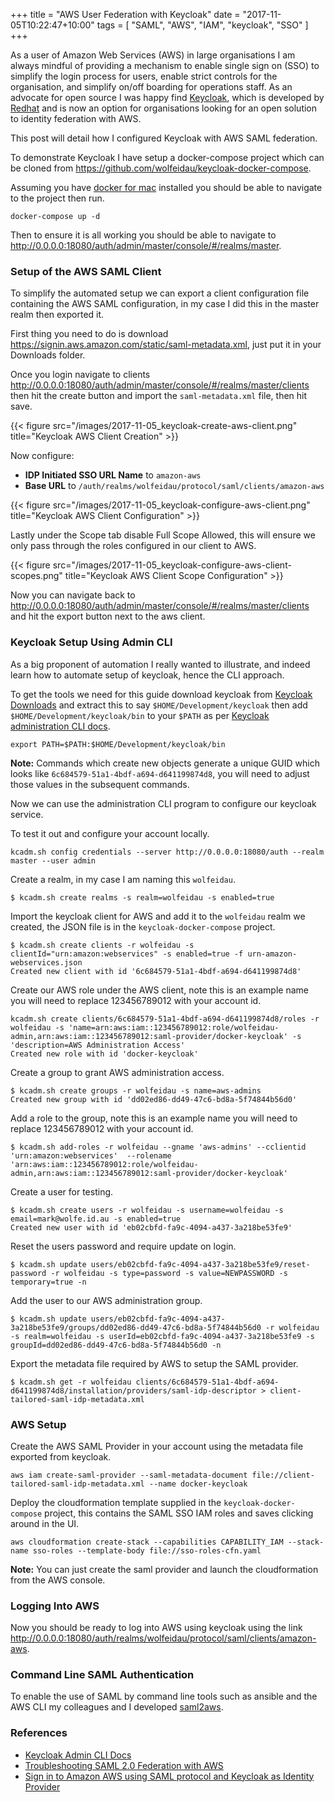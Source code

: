 +++
title = "AWS User Federation with Keycloak"
date = "2017-11-05T10:22:47+10:00"
tags = [ "SAML", "AWS", "IAM", "keycloak", "SSO" ]
+++

As a user of Amazon Web Services (AWS) in large organisations I am always mindful of providing a mechanism to enable single sign on (SSO) to simplify the login process for users, enable strict controls for the organisation, and simplify on/off boarding for operations staff. As an advocate for open source I was happy find [Keycloak](http://www.keycloak.org/index.html), which is developed by [Redhat](https://www.redhat.com/en) and is now an option for organisations looking for an open solution to identity federation with AWS.

This post will detail how I configured Keycloak with AWS SAML federation.

To demonstrate Keycloak I have setup a docker-compose project which can be cloned from https://github.com/wolfeidau/keycloak-docker-compose.

Assuming you have [docker for mac](https://www.docker.com/docker-mac) installed you should be able to navigate to the project then run.

```
docker-compose up -d
```

Then to ensure it is all working you should be able to navigate to http://0.0.0.0:18080/auth/admin/master/console/#/realms/master.

### Setup of the AWS SAML Client

To simplify the automated setup we can export a client configuration file containing the AWS SAML configuration, in my case I did this in the master realm then exported it.

First thing you need to do is download https://signin.aws.amazon.com/static/saml-metadata.xml, just put it in your Downloads folder.

Once you login navigate to clients http://0.0.0.0:18080/auth/admin/master/console/#/realms/master/clients then hit the create button and import the `saml-metadata.xml` file, then hit save.

{{< figure src="/images/2017-11-05_keycloak-create-aws-client.png" title="Keycloak AWS Client Creation" >}}

Now configure:

* **IDP Initiated SSO URL Name** to `amazon-aws`
* **Base URL** to `/auth/realms/wolfeidau/protocol/saml/clients/amazon-aws`

{{< figure src="/images/2017-11-05_keycloak-configure-aws-client.png" title="Keycloak AWS Client Configuration" >}}

Lastly under the Scope tab disable Full Scope Allowed, this will ensure we only pass through the roles configured in our client to AWS.

{{< figure src="/images/2017-11-05_keycloak-configure-aws-client-scopes.png" title="Keycloak AWS Client Scope Configuration" >}}

Now you can navigate back to http://0.0.0.0:18080/auth/admin/master/console/#/realms/master/clients and hit the export button next to the aws client.

### Keycloak Setup Using Admin CLI

As a big proponent of automation I really wanted to illustrate, and indeed learn how to automate setup of keycloak, hence the CLI approach.

To get the tools we need for this guide download keycloak from [Keycloak Downloads](http://www.keycloak.org/downloads.html) and extract this to say `$HOME/Development/keycloak` then add `$HOME/Development/keycloak/bin` to your `$PATH` as per [Keycloak administration CLI docs](http://www.keycloak.org/docs/latest/server_admin/topics/admin-cli.html).

```
export PATH=$PATH:$HOME/Development/keycloak/bin
```

**Note:** Commands which create new objects generate a unique GUID which looks like `6c684579-51a1-4bdf-a694-d641199874d8`, you will need to adjust those values in the subsequent commands.

Now we can use the administration CLI program to configure our keycloak service.

To test it out and configure your account locally.

```
kcadm.sh config credentials --server http://0.0.0.0:18080/auth --realm master --user admin
```

Create a realm, in my case I am naming this `wolfeidau`.

```
$ kcadm.sh create realms -s realm=wolfeidau -s enabled=true
```

Import the keycloak client for AWS and add it to the `wolfeidau` realm we created, the JSON file is in the `keycloak-docker-compose` project.

```
$ kcadm.sh create clients -r wolfeidau -s clientId="urn:amazon:webservices" -s enabled=true -f urn-amazon-webservices.json
Created new client with id '6c684579-51a1-4bdf-a694-d641199874d8'
```

Create our AWS role under the AWS client, note this is an example name you will need to replace 123456789012 with your account id.

```
kcadm.sh create clients/6c684579-51a1-4bdf-a694-d641199874d8/roles -r wolfeidau -s 'name=arn:aws:iam::123456789012:role/wolfeidau-admin,arn:aws:iam::123456789012:saml-provider/docker-keycloak' -s 'description=AWS Administration Access'
Created new role with id 'docker-keycloak'
```

Create a group to grant AWS administration access.

```
$ kcadm.sh create groups -r wolfeidau -s name=aws-admins
Created new group with id 'dd02ed86-dd49-47c6-bd8a-5f74844b56d0'
```

Add a role to the group, note this is an example name you will need to replace 123456789012 with your account id.

```
$ kcadm.sh add-roles -r wolfeidau --gname 'aws-admins' --cclientid 'urn:amazon:webservices'  --rolename 'arn:aws:iam::123456789012:role/wolfeidau-admin,arn:aws:iam::123456789012:saml-provider/docker-keycloak'
```

Create a user for testing.

```
$ kcadm.sh create users -r wolfeidau -s username=wolfeidau -s email=mark@wolfe.id.au -s enabled=true
Created new user with id 'eb02cbfd-fa9c-4094-a437-3a218be53fe9'
```

Reset the users password and require update on login.

```
$ kcadm.sh update users/eb02cbfd-fa9c-4094-a437-3a218be53fe9/reset-password -r wolfeidau -s type=password -s value=NEWPASSWORD -s temporary=true -n
```

Add the user to our AWS administration group.

```
$ kcadm.sh update users/eb02cbfd-fa9c-4094-a437-3a218be53fe9/groups/dd02ed86-dd49-47c6-bd8a-5f74844b56d0 -r wolfeidau -s realm=wolfeidau -s userId=eb02cbfd-fa9c-4094-a437-3a218be53fe9 -s groupId=dd02ed86-dd49-47c6-bd8a-5f74844b56d0 -n
```

Export the metadata file required by AWS to setup the SAML provider.

```
$ kcadm.sh get -r wolfeidau clients/6c684579-51a1-4bdf-a694-d641199874d8/installation/providers/saml-idp-descriptor > client-tailored-saml-idp-metadata.xml
```

### AWS Setup

Create the AWS SAML Provider in your account using the metadata file exported from keycloak.

```
aws iam create-saml-provider --saml-metadata-document file://client-tailored-saml-idp-metadata.xml --name docker-keycloak
```

Deploy the cloudformation template supplied in the `keycloak-docker-compose` project, this contains the SAML SSO IAM roles and saves clicking around in the UI.

```
aws cloudformation create-stack --capabilities CAPABILITY_IAM --stack-name sso-roles --template-body file://sso-roles-cfn.yaml
```

**Note:** You can just create the saml provider and launch the cloudformation from the AWS console.

### Logging Into AWS

Now you should be ready to log into AWS using keycloak using the link http://0.0.0.0:18080/auth/realms/wolfeidau/protocol/saml/clients/amazon-aws.

### Command Line SAML Authentication

To enable the use of SAML by command line tools such as ansible and the AWS CLI my colleagues and I developed [saml2aws](https://github.com/Versent/saml2aws).

### References

* [Keycloak Admin CLI Docs](http://www.keycloak.org/docs/latest/server_admin/topics/admin-cli.html)
* [Troubleshooting SAML 2.0 Federation with AWS](http://docs.aws.amazon.com/IAM/latest/UserGuide/troubleshoot_saml.html)
* [Sign in to Amazon AWS using SAML protocol and Keycloak as Identity Provider](https://stories.scandiweb.com/sign-in-to-amazon-aws-using-saml-protocol-and-keycloak-as-identity-provider-e3798387de99)

<!-- 
Import the file into the AWS console by navigating to [IAM Identity Providers](https://console.aws.amazon.com/iam/home?region=us-west-2#/providers), click on your provider which in my case named `docker-keycloak` and click on the Upload Metadata.

![IAM Identity Providers](/images/2017-11-05_keycloak-screen-iam-identity-providers.png) -->